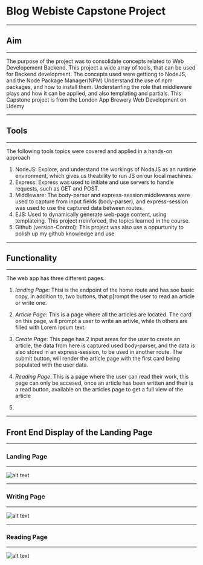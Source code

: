 # Blog Webiste Capstone Project

------------------------------------------------
## Aim

------------------------------------------------
The purpose of the project was to consolidate concepts related to Web Developement Backend.
This project a wide array of tools, that can be used for Backend development. The concepts used were gettiong to NodeJS, and the Node Package Manager(NPM)
Understand the use of npm packages, and how to install them. Understanfing the role that middleware plays and how it can be applied, and also templating and partials.
This Capstone project is from the London App Brewery Web Development on Udemy


---------------------------------------------
## Tools

--------------------------------------------
The following tools topics were covered and applied in a hands-on approach
1. NodeJS: Explore, and understand the workings of NodaJS as an runtime environment, which gives us theability to run JS on our local machines.
2. Express: Express was used to initiate and use servers to handle requests, such as GET and POST.
3. Middleware: The body-parser and express-session middlewares were used to capture from input fields (body-parser), and express-session was used to use the captured data between routes.
4. EJS: Used to dynamically generate web-page content, using templateing. This project rreinforced, the topics learned in the course.
5. Github (version-Control): This project was also use a oppurtunity to polish up my github knowledge and use

   
----------------------------------------------
## Functionality

--------------------------------------------
The web app has three different pages.
1. *landing Page*: Thisi is the endpoint of the home route and has soe basic copy, in addition to, two buttons, that p[rompt the user to read an article or write one.
2. *Article Page*: This is a page where all the articles are located. The card on this page, will prompt a user to write an artivle, while th others are filled with Lorem Ipsum text.
3. *Create Page*: This page has 2 input areas for the user to create an article, the data from here is captured used body-parser, and the data is also stored in an express-session, to be used in another route.
   The submit button, will render the article page with the first card being populated with the user data.
4. *Reading Page*: This is a page where the user can read their work, this page can only be accesed, once an article has been written and their is a read button, available on the articles page to get a full view of the article

5. 
--------------------------------------------
## Front End Display of the Landing Page

--------------------------------------------------
  ### Landing Page

----------------------------------------------------------------------------------------------
 ![alt text](https://github.com/mbasacokile7/Blog-Website-Capstone-Project/blob/master/Blog-Website-Landing-Page.png?raw=true) 

------------------------------------------------------------------------------------------------------------------------
### Writing Page

------------------------------------------------------------
![alt text](https://github.com/mbasacokile7/Blog-Website-Capstone-Project/blob/master/Blog-Website-Writing-Page.png?raw=true)

-----------------------------------------------------------------
### Reading Page
----------------------------------------------------------------------------------------------
![alt text](https://github.com/mbasacokile7/Blog-Website-Capstone-Project/blob/master/Blog-Website-reading-page.png?raw=true)
